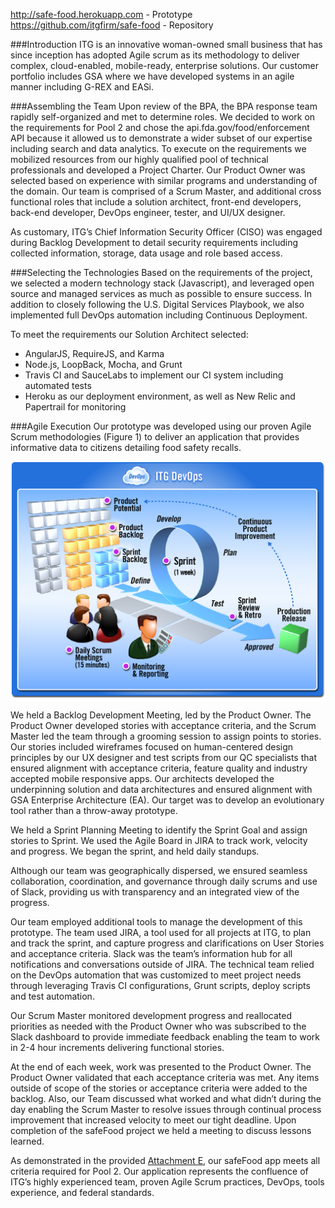 http://safe-food.herokuapp.com - Prototype<br>
https://github.com/itgfirm/safe-food - Repository
  
###Introduction
ITG is an innovative woman-owned small business that has since inception has adopted Agile scrum as its methodology to deliver complex, cloud-enabled, mobile-ready, enterprise solutions. Our customer portfolio includes GSA where we have developed systems in an agile manner including G-REX and EASi.
 
###Assembling the Team
Upon review of the BPA, the BPA response team rapidly self-organized and met to determine roles. We decided to work on the requirements for Pool 2 and chose the api.fda.gov/food/enforcement API because it allowed us to demonstrate a wider subset of our expertise including search and data analytics. To execute on the requirements we mobilized resources from our highly qualified pool of technical professionals and developed a Project Charter.  Our Product Owner was selected based on experience with similar programs and understanding of the domain. Our team is comprised of a Scrum Master, and additional cross functional roles that include a solution architect, front-end developers, back-end developer, DevOps engineer, tester, and UI/UX designer.
 
As customary, ITG’s Chief Information Security Officer (CISO) was engaged during Backlog Development to detail security requirements including collected information, storage, data usage and role based access.
 
###Selecting the Technologies
Based on the requirements of the project, we selected a modern technology stack (Javascript), and leveraged open source and managed services as much as possible to ensure success.  In addition to closely following the U.S. Digital Services Playbook, we also implemented full DevOps automation including Continuous Deployment.
 
To meet the requirements our Solution Architect selected:
- AngularJS, RequireJS, and Karma
- Node.js, LoopBack, Mocha, and Grunt
- Travis CI and SauceLabs to implement our CI system including automated tests
- Heroku as our deployment environment, as well as New Relic and Papertrail for monitoring

###Agile Execution
Our prototype was developed using our proven Agile Scrum methodologies (Figure 1) to deliver an application that provides informative data to citizens detailing food safety recalls.

![Agile and DevOps graphic](https://github.com/itgfirm/safe-food/blob/master/Documentation/ITG%20DevOps.png)

We held a Backlog Development Meeting, led by the Product Owner. The Product Owner developed stories with acceptance criteria, and the Scrum Master led the team through a grooming session to assign points to stories. Our stories included wireframes focused on human-centered design principles by our UX designer and test scripts from our QC specialists that ensured alignment with acceptance criteria, feature quality and industry accepted mobile responsive apps. Our architects developed the underpinning solution and data architectures and ensured alignment with GSA Enterprise Architecture (EA). Our target was to develop an evolutionary tool rather than a throw-away prototype.
 
We held a Sprint Planning Meeting to identify the Sprint Goal and assign stories to Sprint. We used the Agile Board in JIRA to track work, velocity and progress. We began the sprint, and held daily standups.

Although our team was geographically dispersed, we ensured seamless collaboration, coordination, and governance through daily scrums and use of Slack, providing us with transparency and an integrated view of the progress.
 
Our team employed additional tools to manage the development of this prototype.  The team used JIRA, a tool used for all projects at ITG, to plan and track the sprint, and capture progress and clarifications on User Stories and acceptance criteria. Slack was the team’s information hub for all notifications and conversations outside of JIRA. The technical team relied on the DevOps automation that was customized to meet project needs through leveraging Travis CI configurations, Grunt scripts, deploy scripts and test automation.
 
Our Scrum Master monitored development progress and reallocated priorities as needed with the Product Owner who was subscribed to the Slack dashboard to provide immediate feedback enabling the team to work in 2-4 hour increments delivering functional stories.
 
At the end of each week, work was presented to the Product Owner. The Product Owner validated that each acceptance criteria was met. Any items outside of scope of the stories or acceptance criteria were added to the backlog. Also, our Team discussed what worked and what didn’t during the day enabling the Scrum Master to resolve issues through continual process improvement that increased velocity to meet our tight deadline. Upon completion of the safeFood project we held a meeting to discuss lessons learned.
 
As demonstrated in the provided [Attachment E](https://github.com/itgfirm/safe-food/raw/master/Evidence/Attachment%20E%20Approach%20Criteria%20Evidence_ITG.xlsx), our safeFood app meets all criteria required for Pool 2. Our application represents the confluence of ITG’s highly experienced team, proven Agile Scrum practices, DevOps, tools experience, and federal standards.
